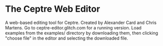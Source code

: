 # The Ceptre Web Editor

A web-based editing tool for Ceptre. Created by Alexander Card and Chris Martens.
Go to ceptre-editor.glitch.com for a running version.
Load examples from the examples/ directory by downloading them, then clicking "choose file" in the editor and selecting the downloaded file.
